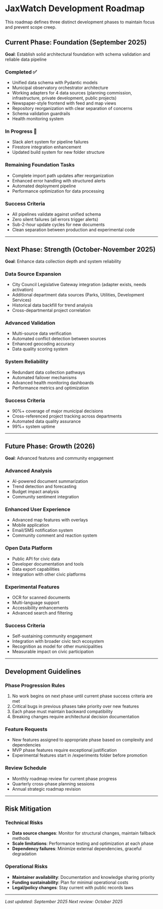 # JaxWatch Development Roadmap

This roadmap defines three distinct development phases to maintain focus and prevent scope creep.

## Current Phase: Foundation (September 2025)

**Goal**: Establish solid architectural foundation with schema validation and reliable data pipeline

### Completed ✅
- Unified data schema with Pydantic models
- Municipal observatory orchestrator architecture
- Working adapters for 4 data sources (planning commission, infrastructure, private development, public projects)
- Newspaper-style frontend with feed and map views
- Repository reorganization with clear separation of concerns
- Schema validation guardrails
- Health monitoring system

### In Progress 🔄
- Slack alert system for pipeline failures
- Firestore integration enhancement
- Updated build system for new folder structure

### Remaining Foundation Tasks
- Complete import path updates after reorganization
- Enhanced error handling with structured alerts
- Automated deployment pipeline
- Performance optimization for data processing

### Success Criteria
- All pipelines validate against unified schema
- Zero silent failures (all errors trigger alerts)
- Sub-2-hour update cycles for new documents
- Clean separation between production and experimental code

---

## Next Phase: Strength (October-November 2025)

**Goal**: Enhance data collection depth and system reliability

### Data Source Expansion
- City Council Legislative Gateway integration (adapter exists, needs activation)
- Additional department data sources (Parks, Utilities, Development Services)
- Historical data backfill for trend analysis
- Cross-departmental project correlation

### Advanced Validation
- Multi-source data verification
- Automated conflict detection between sources
- Enhanced geocoding accuracy
- Data quality scoring system

### System Reliability
- Redundant data collection pathways
- Automated failover mechanisms
- Advanced health monitoring dashboards
- Performance metrics and optimization

### Success Criteria
- 90%+ coverage of major municipal decisions
- Cross-referenced project tracking across departments
- Automated data quality assurance
- 99%+ system uptime

---

## Future Phase: Growth (2026)

**Goal**: Advanced features and community engagement

### Advanced Analysis
- AI-powered document summarization
- Trend detection and forecasting
- Budget impact analysis
- Community sentiment integration

### Enhanced User Experience
- Advanced map features with overlays
- Mobile application
- Email/SMS notification system
- Community comment and reaction system

### Open Data Platform
- Public API for civic data
- Developer documentation and tools
- Data export capabilities
- Integration with other civic platforms

### Experimental Features
- OCR for scanned documents
- Multi-language support
- Accessibility enhancements
- Advanced search and filtering

### Success Criteria
- Self-sustaining community engagement
- Integration with broader civic tech ecosystem
- Recognition as model for other municipalities
- Measurable impact on civic participation

---

## Development Guidelines

### Phase Progression Rules
1. No work begins on next phase until current phase success criteria are met
2. Critical bugs in previous phases take priority over new features
3. Each phase must maintain backward compatibility
4. Breaking changes require architectural decision documentation

### Feature Requests
- New features assigned to appropriate phase based on complexity and dependencies
- MVP phase features require exceptional justification
- Experimental features start in /experiments folder before promotion

### Review Schedule
- Monthly roadmap review for current phase progress
- Quarterly cross-phase planning sessions
- Annual strategic roadmap revision

---

## Risk Mitigation

### Technical Risks
- **Data source changes**: Monitor for structural changes, maintain fallback methods
- **Scale limitations**: Performance testing and optimization at each phase
- **Dependency failures**: Minimize external dependencies, graceful degradation

### Operational Risks
- **Maintainer availability**: Documentation and knowledge sharing priority
- **Funding sustainability**: Plan for minimal operational costs
- **Legal/policy changes**: Stay current with public records laws

---

*Last updated: September 2025*
*Next review: October 2025*